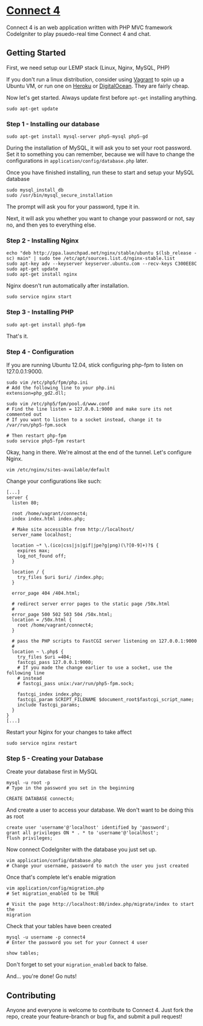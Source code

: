 # [Connect 4](http://github.com/hinshun/connect4)

Connect 4 is an web application written with PHP MVC framework CodeIgniter to play psuedo-real time Connect 4 and chat.

## Getting Started

First, we need setup our LEMP stack (Linux, Nginx, MySQL, PHP)

If you don't run a linux distribution, consider using
[Vagrant](https://www.vagrantup.com) to spin up a Ubuntu VM, or run one on
[Heroku](https://www.heroku.com) or
[DigitalOcean](https://www.digitalocean.com). They are fairly cheap.

Now let's get started. Always update first before `apt-get` installing anything.

    sudo apt-get update

### Step 1 - Installing our database

    sudo apt-get install mysql-server php5-mysql php5-gd

During the installation of MySQL, it will ask you to set your root password. Set
it to something you can remember, because we will have to change the
configurations in `application/config/database.php` later.

Once you have finished installing, run these to start and setup your MySQL
database

    sudo mysql_install_db
    sudo /usr/bin/mysql_secure_installation

The prompt will ask you for your password, type it in.

Next, it will ask you whether you want to change your password or not, say no,
and then yes to everything else.

### Step 2 - Installing Nginx

    echo "deb http://ppa.launchpad.net/nginx/stable/ubuntu $(lsb_release -sc) main" | sudo tee /etc/apt/sources.list.d/nginx-stable.list
    sudo apt-key adv --keyserver keyserver.ubuntu.com --recv-keys C300EE8C
    sudo apt-get update
    sudo apt-get install nginx

Nginx doesn't run automatically after installation.

    sudo service nginx start

### Step 3 - Installing PHP

    sudo apt-get install php5-fpm

That's it.

### Step 4 - Configuration

If you are running Ubuntu 12.04, stick configuring php-fpm to listen on
127.0.0.1:9000.

    sudo vim /etc/php5/fpm/php.ini
    # Add the following line to your php.ini
    extension=php_gd2.dll;

    sudo vim /etc/php5/fpm/pool.d/www.conf
    # Find the line listen = 127.0.0.1:9000 and make sure its not commented out
    # If you want to listen to a socket instead, change it to /var/run/php5-fpm.sock

    # Then restart php-fpm
    sudo service php5-fpm restart

Okay, hang in there. We're almost at the end of the tunnel. Let's configure
Nginx.

    vim /etc/nginx/sites-available/default

Change your configurations like such:

    [...]
    server {
      listen 80;

      root /home/vagrant/connect4;
      index index.html index.php;

      # Make site accessible from http://localhost/
      server_name localhost;

      location ~* \.(ico|css|js|gif|jpe?g|png)(\?[0-9]+)?$ {
        expires max;
        log_not_found off;
      }

      location / {
        try_files $uri $uri/ /index.php;
      }

      error_page 404 /404.html;

      # redirect server error pages to the static page /50x.html
      #
      error_page 500 502 503 504 /50x.html;
      location = /50x.html {
        root /home/vagrant/connect4;
      }

      # pass the PHP scripts to FastCGI server listening on 127.0.0.1:9000
      #
      location ~ \.php$ {
        try_files $uri =404;
        fastcgi_pass 127.0.0.1:9000;
        # If you made the change earlier to use a socket, use the following line
        # instead
        # fastcgi_pass unix:/var/run/php5-fpm.sock;

        fastcgi_index index.php;
        fastcgi_param SCRIPT_FILENAME $document_root$fastcgi_script_name;
        include fastcgi_params;
      }
    }
    [...]

Restart your Nginx for your changes to take affect

    sudo service nginx restart

### Step 5 - Creating your Database

Create your database first in MySQL

    mysql -u root -p
    # Type in the password you set in the beginning

    CREATE DATABASE connect4;

And create a user to access your database. We don't want to be doing this as
root

    create user 'username'@'localhost' identified by 'password';
    grant all privileges ON * . * to 'username'@'localhost';
    flush privileges;

Now connect CodeIgniter with the database you just set up.

    vim application/config/database.php
    # Change your username, password to match the user you just created

Once that's complete let's enable migration

    vim application/config/migration.php
    # Set migration_enabled to be TRUE

    # Visit the page http://localhost:80/index.php/migrate/index to start the
    migration

Check that your tables have been created

    mysql -u username -p connect4
    # Enter the password you set for your Connect 4 user

    show tables;

Don't forget to set your `migration_enabled` back to false.

And... you're done! Go nuts!

## Contributing

Anyone and everyone is welcome to contribute to Connect 4. Just fork the repo,
create your feature-branch or bug fix, and submit a pull request!
